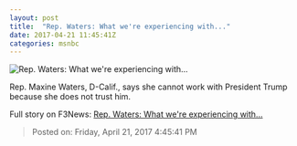 ```yaml
---
layout: post
title:  "Rep. Waters: What we're experiencing with..."
date: 2017-04-21 11:45:41Z
categories: msnbc
---
```


![Rep. Waters: What we're experiencing with...](http://media1.s-nbcnews.com/j/MSNBC/Components/Video/201704/2017-04-21T11-46-46-633Z--1280x720.video_1067x600.jpg)

Rep. Maxine Waters, D-Calif., says she cannot work with President Trump because she does not trust him.


Full story on F3News: [Rep. Waters: What we're experiencing with...](http://www.f3nws.com/n/BCMxSJ)

> Posted on: Friday, April 21, 2017 4:45:41 PM
